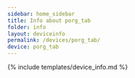 ```yaml
---
sidebar: home_sidebar
title: Info about porg_tab
folder: info
layout: deviceinfo
permalink: /devices/porg_tab/
device: porg_tab
---
```

{% include templates/device_info.md %}
